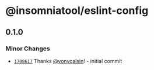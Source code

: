# @insomniatool/eslint-config

## 0.1.0

### Minor Changes

- [`1708617`](https://github.com/yonycalsin/insomniatool/commit/1708617a0ece3216da0600d5edc695e63b7430d7) Thanks [@yonycalsin](https://github.com/yonycalsin)! - initial commit

